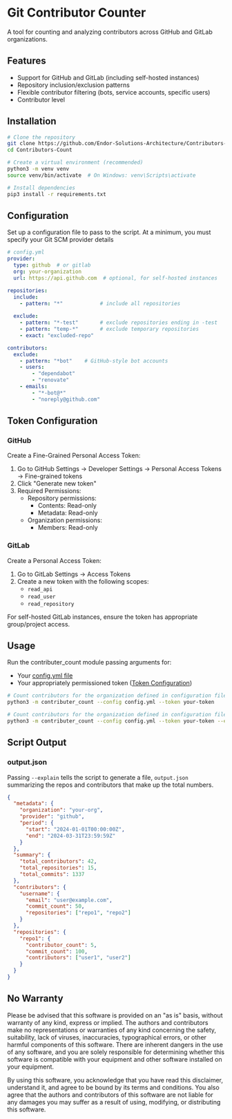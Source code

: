 # Git Contributor Counter

A tool for counting and analyzing contributors across GitHub and GitLab organizations. 

## Features

- Support for GitHub and GitLab (including self-hosted instances)
- Repository inclusion/exclusion patterns
- Flexible contributor filtering (bots, service accounts, specific users)
- Contributor level 

## Installation

```bash
# Clone the repository
git clone https://github.com/Endor-Solutions-Architecture/Contributors-Count.git
cd Contributors-Count

# Create a virtual environment (recommended)
python3 -m venv venv
source venv/bin/activate  # On Windows: venv\Scripts\activate

# Install dependencies
pip3 install -r requirements.txt
```

## Configuration

Set up a configuration file to pass to the script. At a minimum, you must specify your Git SCM provider details

```yaml
# config.yml
provider:
  type: github  # or gitlab
  org: your-organization
  url: https://api.github.com  # optional, for self-hosted instances

repositories:
  include:
    - pattern: "*"            # include all repositories
  
  exclude:
    - pattern: "*-test"       # exclude repositories ending in -test
    - pattern: "temp-*"       # exclude temporary repositories
    - exact: "excluded-repo"

contributors:
  exclude:
    - pattern: "*bot"    # GitHub-style bot accounts
    - users:
        - "dependabot"
        - "renovate"
    - emails:
        - "*-bot@*"
        - "noreply@github.com"
```

## Token Configuration

### GitHub

Create a Fine-Grained Personal Access Token:
1. Go to GitHub Settings → Developer Settings → Personal Access Tokens → Fine-grained tokens
2. Click "Generate new token"
3. Required Permissions:
   - Repository permissions:
     - Contents: Read-only
     - Metadata: Read-only
   - Organization permissions:
     - Members: Read-only

### GitLab

Create a Personal Access Token:
1. Go to GitLab Settings → Access Tokens
2. Create a new token with the following scopes:
   - `read_api`
   - `read_user`
   - `read_repository`

For self-hosted GitLab instances, ensure the token has appropriate group/project access.

## Usage
Run the contributer_count module passing arguments for:
- Your [config.yml file](#configuration)
- Your appropriately permissioned token ([Token Configuration](#token-configuration))

```bash
# Count contributors for the organization defined in configuration file
python3 -m contributer_count --config config.yml --token your-token

# Count contributors for the organization defined in configuration file, generate output.json file explaining analysis
python3 -m contributer_count --config config.yml --token your-token --explain
```

## Script Output

### output.json
Passing `--explain` tells the script to generate a file, `output.json` summarizing the repos and contributors that make up the total numbers.

```json
{
  "metadata": {
    "organization": "your-org",
    "provider": "github",
    "period": {
      "start": "2024-01-01T00:00:00Z",
      "end": "2024-03-31T23:59:59Z"
    }
  },
  "summary": {
    "total_contributors": 42,
    "total_repositories": 15,
    "total_commits": 1337
  },
  "contributors": {
    "username": {
      "email": "user@example.com",
      "commit_count": 50,
      "repositories": ["repo1", "repo2"]
    }
  },
  "repositories": {
    "repo1": {
      "contributor_count": 5,
      "commit_count": 100,
      "contributors": ["user1", "user2"]
    }
  }
}
```

## No Warranty

Please be advised that this software is provided on an "as is" basis, without warranty of any kind, express or implied. The authors and contributors make no representations or warranties of any kind concerning the safety, suitability, lack of viruses, inaccuracies, typographical errors, or other harmful components of this software. There are inherent dangers in the use of any software, and you are solely responsible for determining whether this software is compatible with your equipment and other software installed on your equipment.

By using this software, you acknowledge that you have read this disclaimer, understand it, and agree to be bound by its terms and conditions. You also agree that the authors and contributors of this software are not liable for any damages you may suffer as a result of using, modifying, or distributing this software.
